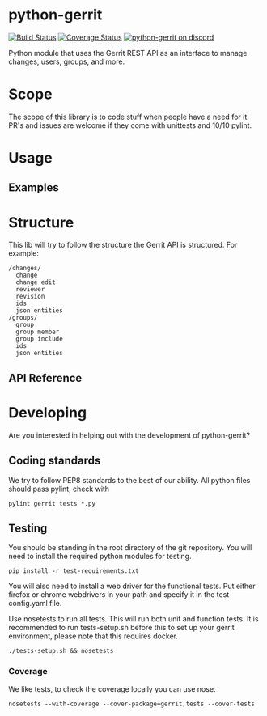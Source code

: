 python-gerrit
=============
[![Build Status](https://travis-ci.org/gillarkod/python-gerrit.svg?branch=master)](https://travis-ci.org/gillarkod/python-gerrit)
[![Coverage Status](https://coveralls.io/repos/github/gillarkod/python-gerrit/badge.svg?branch=master&bust=1)](https://coveralls.io/github/gillarkod/python-gerrit?branch=master)
[![python-gerrit on discord](https://img.shields.io/badge/discord-general@python--gerrit-738bd7.svg?style=flat)](https://discord.gg/012Ch20uOuaAtn5su)

Python module that uses the Gerrit REST API as an interface to manage changes, users, groups, and more.

# Scope
The scope of this library is to code stuff when people have a need for it.
PR's and issues are welcome if they come with unittests and 10/10 pylint.

# Usage

## Examples

# Structure
This lib will try to follow the structure the Gerrit API is structured.
For example:
```
/changes/
  change
  change edit
  reviewer
  revision
  ids
  json entities
/groups/
  group
  group member
  group include
  ids
  json entities
```

## API Reference

# Developing
Are you interested in helping out with the development of python-gerrit?

## Coding standards
We try to follow PEP8 standards to the best of our ability. All python files should pass pylint, check with

`pylint gerrit tests *.py`

## Testing
You should be standing in the root directory of the git repository.
You will need to install the required python modules for testing.

`pip install -r test-requirements.txt`

You will also need to install a web driver for the functional tests. Put either firefox or chrome webdrivers in your path and specify it in the test-config.yaml file.

Use nosetests to run all tests. This will run both unit and function tests. It is recommended to run tests-setup.sh before this to set up your gerrit environment, please note that this requires docker.
```
./tests-setup.sh && nosetests
```

### Coverage
We like tests, to check the coverage locally you can use nose.

`nosetests --with-coverage --cover-package=gerrit,tests --cover-tests`
